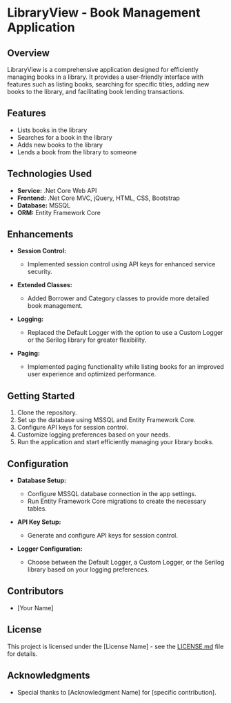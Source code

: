 # LibraryView - Book Management Application

## Overview
LibraryView is a comprehensive application designed for efficiently managing books in a library. It provides a user-friendly interface with features such as listing books, searching for specific titles, adding new books to the library, and facilitating book lending transactions.

## Features
- Lists books in the library
- Searches for a book in the library
- Adds new books to the library
- Lends a book from the library to someone

## Technologies Used
- **Service:** .Net Core Web API
- **Frontend:** .Net Core MVC, jQuery, HTML, CSS, Bootstrap
- **Database:** MSSQL
- **ORM:** Entity Framework Core

## Enhancements
- **Session Control:**
  - Implemented session control using API keys for enhanced service security.

- **Extended Classes:**
  - Added Borrower and Category classes to provide more detailed book management.

- **Logging:**
  - Replaced the Default Logger with the option to use a Custom Logger or the Serilog library for greater flexibility.

- **Paging:**
  - Implemented paging functionality while listing books for an improved user experience and optimized performance.

## Getting Started
1. Clone the repository.
2. Set up the database using MSSQL and Entity Framework Core.
3. Configure API keys for session control.
4. Customize logging preferences based on your needs.
5. Run the application and start efficiently managing your library books.

## Configuration
- **Database Setup:**
  - Configure MSSQL database connection in the app settings.
  - Run Entity Framework Core migrations to create the necessary tables.

- **API Key Setup:**
  - Generate and configure API keys for session control.

- **Logger Configuration:**
  - Choose between the Default Logger, a Custom Logger, or the Serilog library based on your logging preferences.

## Contributors
- [Your Name]

## License
This project is licensed under the [License Name] - see the [LICENSE.md](LICENSE.md) file for details.

## Acknowledgments
- Special thanks to [Acknowledgment Name] for [specific contribution].
